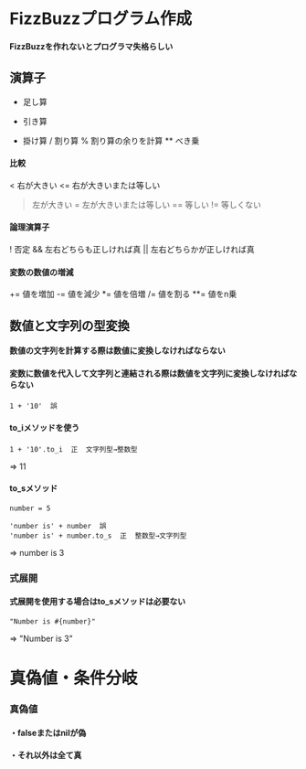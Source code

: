 # FizzBuzzプログラム作成
#### FizzBuzzを作れないとプログラマ失格らしい

## 演算子
+  足し算
-  引き算
*  掛け算
/  割り算
%  割り算の余りを計算
** べき乗

#### 比較
<  右が大きい
<= 右が大きいまたは等しい
>  左が大きい
>= 左が大きいまたは等しい
== 等しい
!= 等しくない

#### 論理演算子
!  否定
&& 左右どちらも正しければ真
|| 左右どちらかが正しければ真

#### 変数の数値の増減
+=  値を増加
-=  値を減少
*=  値を倍増
/=  値を割る
**= 値をn乗

## 数値と文字列の型変換
#### 数値の文字列を計算する際は数値に変換しなければならない
#### 変数に数値を代入して文字列と連結される際は数値を文字列に変換しなければならない

    1 + '10'  誤
#### to_iメソッドを使う

    1 + '10'.to_i  正  文字列型→整数型
=> 11

#### to_sメソッド

    number = 5

    'number is' + number  誤
    'number is' + number.to_s  正  整数型→文字列型
=> number is 3

### 式展開
#### 式展開を使用する場合はto_sメソッドは必要ない

    "Number is #{number}"
=> "Number is 3"

# 真偽値・条件分岐
### 真偽値
#### ・falseまたはnilが偽
#### ・それ以外は全て真

